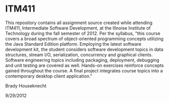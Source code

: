 ITM411
======

This repository contains all assignment source created while attending ITM411, Intermediate Software Development, at the Illnoise Institute of Technology during the fall semester of 2012.  Per the syllabus, "this course covers a broad spectrum of object-oriented programming concepts utilizing the Java Standard Edition platform. Employing the latest software development kit, the student considers software development topics in data structures, stream I/O, serialization, concurrency and graphical clients. Software engineering topics including packaging, deployment, debugging and unit testing are covered as well. Hands-on exercises reinforce concepts gained throughout the course. A final project integrates course topics into a contemporary desktop client application."

Brady Houseknecht

9/29/2012